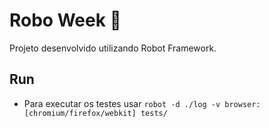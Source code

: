 # Robo Week :robot:

Projeto desenvolvido utilizando Robot Framework.

## Run

- Para executar os testes usar `robot -d ./log -v browser:[chromium/firefox/webkit] tests/`